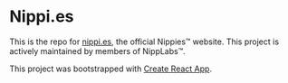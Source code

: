 # Nippi.es

This is the repo for [nippi.es](https://nippi.es), the official Nippies™ website. This project is actively maintained by members of NippLabs™.

This project was bootstrapped with [Create React App](https://github.com/facebook/create-react-app).
